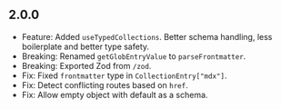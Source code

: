 ## 2.0.0

-   Feature: Added `useTypedCollections`. Better schema handling, less boilerplate and better type safety.
-   Breaking: Renamed `getGlobEntryValue` to `parseFrontmatter`.
-   Breaking: Exported Zod from `/zod`.
-   Fix: Fixed `frontmatter` type in `CollectionEntry["mdx"]`.
-   Fix: Detect conflicting routes based on `href`.
-   Fix: Allow empty object with default as a schema.
